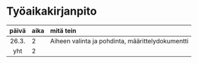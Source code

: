 # Työaikakirjanpito

| päivä | aika | mitä tein  |
| :----:|:-----| :-----|
| 26.3. | 2    | Aiheen valinta ja pohdinta, määrittelydokumentti |
| yht   | 2    | |
